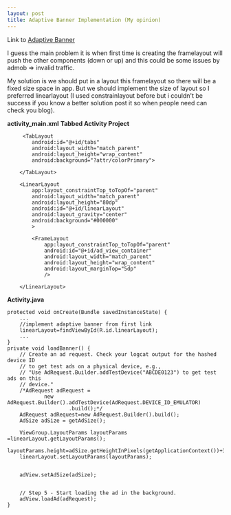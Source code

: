 ```yaml
---
layout: post
title: Adaptive Banner Implementation (My opinion)
---
```


Link to [Adaptive Banner](https://developers.google.com/admob/android/banner/adaptive)

I guess the main problem it is when first time is creating the framelayout will push the other components (down or up) and this could be some issues by admob => invalid traffic.

My solution is we should put in a layout this framelayout so there will be a fixed size space in app. But we should implement the size of layout so I preferred linearlayout (I used constrainlayout before but i couldn't be success if you know a better solution post it so when people need can check you blog).

**activity_main.xml** **Tabbed Activity Project**

		 <TabLayout
            android:id="@+id/tabs"
            android:layout_width="match_parent"
            android:layout_height="wrap_content"
            android:background="?attr/colorPrimary">
			
		</TabLayout>
			
		<LinearLayout
            app:layout_constraintTop_toTopOf="parent"
            android:layout_width="match_parent"
            android:layout_height="80dp"
            android:id="@+id/linearLayout"
            android:layout_gravity="center"
            android:background="#000000"
            >

            <FrameLayout
                app:layout_constraintTop_toTopOf="parent"
                android:id="@+id/ad_view_container"
                android:layout_width="match_parent"
                android:layout_height="wrap_content"
                android:layout_marginTop="5dp"
                />

        </LinearLayout>


**Activity.java**

	
	
	protected void onCreate(Bundle savedInstanceState) {
		...
		//implement adaptive banner from first link
		linearLayout=findViewById(R.id.linearLayout);
		...
	}
    private void loadBanner() {
        // Create an ad request. Check your logcat output for the hashed device ID
        // to get test ads on a physical device, e.g.,
        // "Use AdRequest.Builder.addTestDevice("ABCDE0123") to get test ads on this
        // device."
        /*AdRequest adRequest =
                new AdRequest.Builder().addTestDevice(AdRequest.DEVICE_ID_EMULATOR)
                        .build();*/
        AdRequest adRequest=new AdRequest.Builder().build();
        AdSize adSize = getAdSize();
        
        ViewGroup.LayoutParams layoutParams =linearLayout.getLayoutParams();
        layoutParams.height=adSize.getHeightInPixels(getApplicationContext())+30; 
        linearLayout.setLayoutParams(layoutParams);


        adView.setAdSize(adSize);


        // Step 5 - Start loading the ad in the background.
        adView.loadAd(adRequest);
    }
	
	
	
	
	